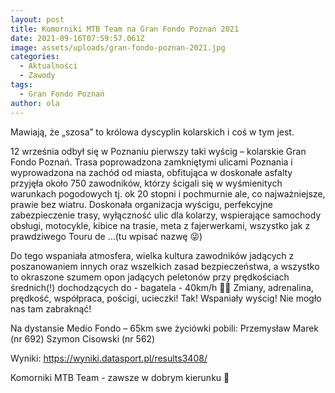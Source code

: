 ```yaml
---
layout: post
title: Komorniki MTB Team na Gran Fondo Poznań 2021
date: 2021-09-16T07:59:57.061Z
image: assets/uploads/gran-fondo-poznan-2021.jpg
categories:
  - Aktualności
  - Zawody
tags:
  - Gran Fondo Poznań
author: ola
---
```

Mawiają, że „szosa” to królowa dyscyplin kolarskich i coś w tym jest.<!--more-->

12 września odbył się w Poznaniu pierwszy taki wyścig – kolarskie Gran Fondo Poznań. Trasa poprowadzona zamkniętymi ulicami Poznania i wyprowadzona na zachód od miasta, obfitująca w doskonałe asfalty przyjęła około 750 zawodników, którzy ścigali się w wyśmienitych warunkach pogodowych tj. ok 20 stopni i pochmurnie ale, co najważniejsze, prawie bez wiatru. Doskonała organizacja wyścigu, perfekcyjne zabezpieczenie trasy, wyłączność ulic dla kolarzy, wspierające samochody obsługi, motocykle, kibice na trasie, meta z fajerwerkami, wszystko jak z prawdziwego Touru de …(tu wpisać nazwę 😜)

Do tego wspaniała atmosfera, wielka kultura zawodników jadących z poszanowaniem innych oraz wszelkich zasad bezpieczeństwa, a wszystko to okraszone szumem opon jadących peletonów przy prędkościach średnich(!) dochodzących do - bagatela - 40km/h 🤯😲 Zmiany, adrenalina, prędkość, współpraca, pościgi, ucieczki! Tak! Wspaniały wyścig! Nie mogło nas tam zabraknąć! 

Na dystansie Medio Fondo – 65km swe życiówki pobili:
Przemysław Marek (nr 692)
Szymon Cisowski (nr 562)

Wyniki:
<https://wyniki.datasport.pl/results3408/>

Komorniki MTB Team - zawsze w dobrym kierunku 🙂